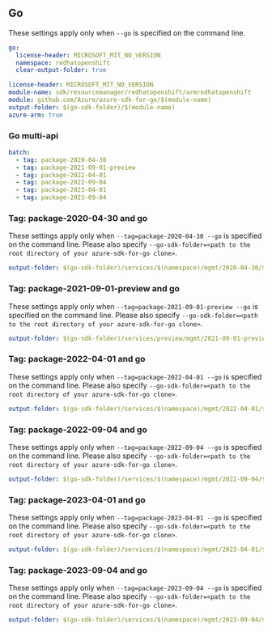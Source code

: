 ## Go

These settings apply only when `--go` is specified on the command line.

``` yaml $(go) && !$(track2)
go:
  license-header: MICROSOFT_MIT_NO_VERSION
  namespace: redhatopenshift
  clear-output-folder: true
```

``` yaml $(go) && $(track2)
license-header: MICROSOFT_MIT_NO_VERSION
module-name: sdk/resourcemanager/redhatopenshift/armredhatopenshift
module: github.com/Azure/azure-sdk-for-go/$(module-name)
output-folder: $(go-sdk-folder)/$(module-name)
azure-arm: true
```

### Go multi-api

``` yaml $(go) && $(multiapi)
batch:
  - tag: package-2020-04-30
  - tag: package-2021-09-01-preview
  - tag: package-2022-04-01
  - tag: package-2022-09-04
  - tag: package-2023-04-01
  - tag: package-2023-09-04
```

### Tag: package-2020-04-30 and go

These settings apply only when `--tag=package-2020-04-30 --go` is specified on the command line.
Please also specify `--go-sdk-folder=<path to the root directory of your azure-sdk-for-go clone>`.

``` yaml $(tag) == 'package-2020-04-30' && $(go)
output-folder: $(go-sdk-folder)/services/$(namespace)/mgmt/2020-04-30/$(namespace)
```

### Tag: package-2021-09-01-preview and go

These settings apply only when `--tag=package-2021-09-01-preview --go` is specified on the command line.
Please also specify `--go-sdk-folder=<path to the root directory of your azure-sdk-for-go clone>`.

``` yaml $(tag) == 'package-2021-09-01-preview' && $(go)
output-folder: $(go-sdk-folder)/services/preview/mgmt/2021-09-01-preview/$(namespace)
```

### Tag: package-2022-04-01 and go

These settings apply only when `--tag=package-2022-04-01 --go` is specified on the command line.
Please also specify `--go-sdk-folder=<path to the root directory of your azure-sdk-for-go clone>`.

``` yaml $(tag) == 'package-2022-04-01' && $(go)
output-folder: $(go-sdk-folder)/services/$(namespace)/mgmt/2022-04-01/$(namespace)
```

### Tag: package-2022-09-04 and go

These settings apply only when `--tag=package-2022-09-04 --go` is specified on the command line.
Please also specify `--go-sdk-folder=<path to the root directory of your azure-sdk-for-go clone>`.

``` yaml $(tag) == 'package-2022-09-04' && $(go)
output-folder: $(go-sdk-folder)/services/$(namespace)/mgmt/2022-09-04/$(namespace)
```

### Tag: package-2023-04-01 and go

These settings apply only when `--tag=package-2023-04-01 --go` is specified on the command line.
Please also specify `--go-sdk-folder=<path to the root directory of your azure-sdk-for-go clone>`.

``` yaml $(tag) == 'package-2023-04-01' && $(go)
output-folder: $(go-sdk-folder)/services/$(namespace)/mgmt/2023-04-01/$(namespace)
```

### Tag: package-2023-09-04 and go

These settings apply only when `--tag=package-2023-09-04 --go` is specified on the command line.
Please also specify `--go-sdk-folder=<path to the root directory of your azure-sdk-for-go clone>`.

``` yaml $(tag) == 'package-2023-09-04' && $(go)
output-folder: $(go-sdk-folder)/services/$(namespace)/mgmt/2023-09-04/$(namespace)
```
